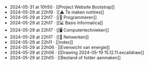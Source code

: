 - 2024-05-31 at 10h50 · [[Project Website Bootstrap]]
- 2024-05-29 at 22h19 · [[⚠️ Te maken notities]]
- 2024-05-29 at 22h17 · [[🐍 Programmeren]]
- 2024-05-29 at 22h17 · [[💻 Basis informatica]]
- 2024-05-29 at 22h17 · [[🖥️ Computertechnieken]]
- 2024-05-29 at 22h17 · [[🛜 Netwerken]]
- 2024-05-29 at 22h11 · [[index]]
- 2024-05-29 at 22h06 · [[Evenwicht van energie]]
- 2024-05-29 at 22h06 · [[Drawing 2024-05-19 15.12.11.excalidraw]]
- 2024-05-29 at 22h05 · [[Bestand of folder aanmaken]]
